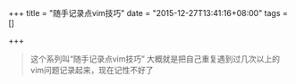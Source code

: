 +++
title = "随手记录点vim技巧"
date = "2015-12-27T13:41:16+08:00"
tags = []

+++


> 这个系列叫“随手记录点vim技巧”
> 大概就是把自己重复遇到过几次以上的vim问题记录起来，现在记性不好了
